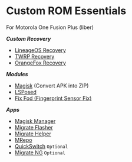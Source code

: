 # Custom ROM Essentials  
For Motorola One Fusion Plus (liber)

***Custom Recovery***  
- [LineageOS Recovery](https://download.lineageos.org/devices/liber/builds)
- [TWRP Recovery](https://eu.dl.twrp.me/liber/)
- [OrangeFox Recovery](https://github.com/menorziin/android_device_motorola_liber-twrp/releases)  
  
***Modules***
- [Magisk](https://github.com/topjohnwu/Magisk/releases) (Convert APK into ZIP)  
- [LSPosed](https://github.com/LSPosed/LSPosed/releases)  
- [Fix Fod (Fingerprint Sensor Fix)](https://github.com/Bharadwaj-R/Custom-ROM-Essentials/blob/main/Fix%20Fod%20(Fingerpring%20Magisk%20Module).zip)  
    
***Apps***
- [Magisk Manager](https://github.com/topjohnwu/Magisk/releases)  
- [Migrate Flasher](https://github.com/Bharadwaj-R/Custom-ROM-Essentials/blob/main/Migrate%20Flasher.apk)
- [Migrate Helper](https://github.com/Bharadwaj-R/Custom-ROM-Essentials/blob/main/Migrate%20Helper.apk)
- [MRepo](https://github.com/MRepoApp/MRepo/)
- [QuickSwitch](https://github.com/skittles9823/QuickSwitch/releases) `Optional`
- [Migrate NG](https://github.com/Bharadwaj-R/Custom-ROM-Essentials/blob/main/Migrate%20NG.apk) `Optional`
